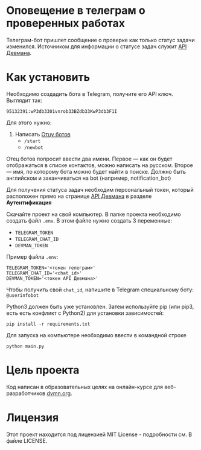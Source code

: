 # Оповещение в телеграм о проверенных работах
Телеграм-бот пришлет сообщение о проверке как только статус задачи изменился. 
Источником для информации о статусе задач служит [API Девмана](https://dvmn.org/api/docs/). 

# Как установить
Необходимо создадить бота в Telegram, получите его API ключ. Выглядит так:
```
95132391:wP3db3301vnrob33BZdb33KwP3db3F1I
```
Для этого нужно:
1. Написать [Отцу ботов](https://telegram.me/BotFather)
    * `/start`
    * `/newbot`

Отец ботов попросит ввести два имени. Первое — как он будет отображаться в списке контактов, можно написать на русском. Второе — имя, по которому бота можно будет найти в поиске. Должно быть английском и заканчиваться на bot (например, notification_bot)

Для получения статуса задач необходим персональный токен, который расположен прямо на странице [API Девмана](https://dvmn.org/api/docs/) в разделе **Аутентификация**

Скачайте проект на свой компьютер. В папке проекта необходимо создать файл `.env`. В этом файле нужно создать 3 переменные: 
* `TELEGRAM_TOKEN`
* `TELEGRAM_CHAT_ID`
* `DEVMAN_TOKEN`

Пример файла `.env`:
```
TELEGRAM_TOKEN='<токен телеграм>'
TELEGRAM_CHAT_ID='<chat_id>'
DEVMAN_TOKEN='<токен API Девмана>'
```
Чтобы получить свой `chat_id`, напишите в Telegram специальному боту: `@userinfobot`

Python3 должен быть уже установлен. Затем используйте pip (или pip3, есть есть конфликт с Python2) для установки зависимостей:
```
pip install -r requirements.txt
```
Для запуска на компьютере необходимо ввести в командной строке
```
python main.py
```

# Цель проекта
Код написан в образовательных целях на онлайн-курсе для веб-разработчиков [dvmn.org](https://dvmn.org/).

# Лицензия

Этот проект находится под лицензией MIT License - подробности см. В файле LICENSE.